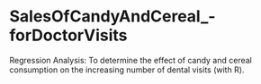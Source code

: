 # SalesOfCandyAndCereal_-forDoctorVisits
Regression Analysis: To determine the effect of candy and cereal consumption on the increasing number of dental visits (with R).
